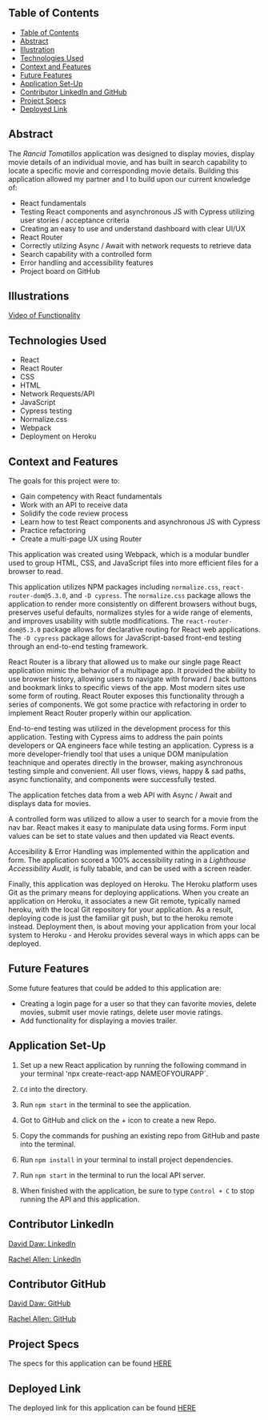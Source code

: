 ## Table of Contents

- [Table of Contents](#table-of-contents)
- [Abstract](#abstract)
- [Illustration](#illustration)
- [Technologies Used](#technologies-used)
- [Context and Features](#context-and-features)
- [Future Features](#future-features)
- [Application Set-Up](#application-set-up)
- [Contributor LinkedIn and GitHub](#contributor-linkedin-and-github)
- [Project Specs](#project-specs)
- [Deployed Link](#deplyed-link)

## Abstract

The _Rancid Tomatillos_ application was designed to display movies, display movie details of an individual movie, and has built in search capability to locate a specific movie and corresponding movie details. Building this application allowed my partner and I to build upon our current knowledge of: 

  - React fundamentals
  - Testing React components and asynchronous JS with Cypress utilizing user stories / acceptance criteria
  - Creating an easy to use and understand dashboard with clear UI/UX
  - React Router
  - Correctly utilzing Async / Await with network requests to retrieve data
  - Search capability with a controlled form
  - Error handling and accessibility features
  - Project board on GitHub

## Illustrations

[Video of Functionality](https://vimeo.com/731164427/cfcc652adf)

## Technologies Used

- React
- React Router
- CSS
- HTML
- Network Requests/API
- JavaScript
- Cypress testing
- Normalize.css
- Webpack
- Deployment on Heroku

## Context and Features

The goals for this project were to:
  
   - Gain competency with React fundamentals
   - Work with an API to receive data
   - Solidify the code review process
   - Learn how to test React components and asynchronous JS with Cypress
   - Practice refactoring
   - Create a multi-page UX using Router

This application was created using Webpack, which is a modular bundler used to group HTML, CSS, and JavaScript files into more efficient files for a browser to read.

This application utilizes NPM packages including `normalize.css`, `react-router-dom@5.3.0`, and `-D cypress`. The `normalize.css` package allows the application to render more consistently on different browsers without bugs, preserves useful defaults, normalizes styles for a wide range of elements, and improves usability with subtle modifications. The `react-router-dom@5.3.0` package allows for declarative routing for React web applications. The `-D cypress` package allows for JavaScript-based front-end testing through an end-to-end testing framework.

React Router is a library that allowed us to make our single page React application mimic the behavior of a multipage app. It provided the ability to use browser history, allowing users to navigate with forward / back buttons and bookmark links to specific views of the app. Most modern sites use some form of routing. React Router exposes this functionality through a series of components. We got some practice with refactoring in order to implement React Router properly within our application.

End-to-end testing was utilized in the development process for this application. Testing with Cypress aims to address the pain points developers or QA engineers face while testing an application. Cypress is a more developer-friendly tool that uses a unique DOM manipulation teachnique and operates directly in the browser, making asynchronous testing simple and convenient. All user flows, views, happy & sad paths, async functionality, and components were successfully tested.

The application fetches data from a web API with Async / Await and displays data for movies. 

A controlled form was utilized to allow a user to search for a movie from the nav bar. React makes it easy to manipulate data using forms. Form input values can be set to state values and then updated via React events.  

Accesibility & Error Handling was implemented within the application and form. The application scored a 100% accessibility rating in a _Lighthouse Accessibility Audit_, is fully tabable, and can be used with a screen reader. 

Finally, this application was deployed on Heroku. The Heroku platform uses Git as the primary means for deploying applications. When you create an application on Heroku, it associates a new Git remote, typically named heroku, with the local Git repository for your application. As a result, deploying code is just the familiar git push, but to the heroku remote instead. Deployment then, is about moving your application from your local system to Heroku - and Heroku provides several ways in which apps can be deployed.

## Future Features

Some future features that could be added to this application are:

- Creating a login page for a user so that they can favorite movies, delete movies, submit user movie ratings, delete user movie ratings.
- Add functionality for displaying a movies trailer.

## Application Set-Up

1. Set up a new React application by running the following command in your terminal 'npx create-react-app NAMEOFYOURAPP`.

2. `Cd` into the directory.

3. Run `npm start` in the terminal to see the application.

4. Got to GitHub and click on the + icon to create a new Repo.

5. Copy the commands for pushing an existing repo from GitHub and paste into the terminal.

4. Run `npm install` in your terminal to install project dependencies.

8. Run `npm start` in the terminal to run the local API server.

9. When finished with the application, be sure to type `Control + C` to stop running the API and this application. 

## Contributor LinkedIn

[David Daw: LinkedIn](https://www.linkedin.com/in/david-daw-04aa36237/) 

[Rachel Allen: LinkedIn](https://www.linkedin.com/in/rachel-lynn-allen/)  
 
## Contributor GitHub

[David Daw: GitHub](https://github.com/davidhdaw) 

[Rachel Allen: GitHub](https://github.com/Rallen13) 

## Project Specs

The specs for this application can be found 
[HERE](https://frontend.turing.edu/projects/module-3/rancid-tomatillos-v3.html) 

## Deployed Link

The deployed link for this application can be found 
[HERE](https://powerful-basin-82276.herokuapp.com/) 
